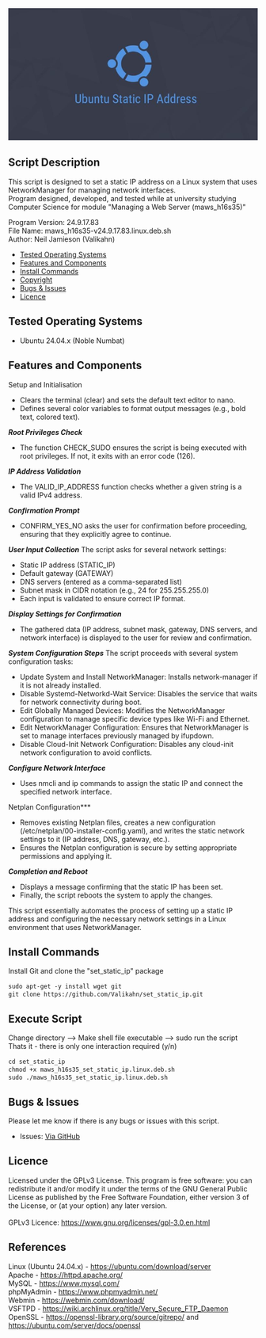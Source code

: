 <div align="center">
    <a href="https://github.com/Valikahn/set_static_ip" target="_blank">
        <img alt="lamp" src="https://github.com/Valikahn/set_static_ip/blob/master/img/static_ip_address_logo.jpg">
    </a>
</div>

## Script Description
This script is designed to set a static IP address on a Linux system that uses NetworkManager for managing network interfaces.<br />
Program designed, developed, and tested while at university studying Computer Science for module "Managing a Web Server (maws_h16s35)"<br />

Program Version: 24.9.17.83<br />
File Name: maws_h16s35-v24.9.17.83.linux.deb.sh<br />
Author:  Neil Jamieson (Valikahn)<br />

* [Tested Operating Systems](#tested-operating-systems)
* [Features and Components](#features-and-components)
* [Install Commands](#install-commands)
* [Copyright](#copyright)
* [Bugs & Issues](#bugs--issues)
* [Licence](#licence)

## Tested Operating Systems
* Ubuntu 24.04.x (Noble Numbat)

## Features and Components
Setup and Initialisation
* Clears the terminal (clear) and sets the default text editor to nano.
* Defines several color variables to format output messages (e.g., bold text, colored text).

***Root Privileges Check***
* The function CHECK_SUDO ensures the script is being executed with root privileges. If not, it exits with an error code (126).

***IP Address Validation***
* The VALID_IP_ADDRESS function checks whether a given string is a valid IPv4 address.

***Confirmation Prompt***
* CONFIRM_YES_NO asks the user for confirmation before proceeding, ensuring that they explicitly agree to continue.

***User Input Collection***
The script asks for several network settings:
* Static IP address (STATIC_IP)
* Default gateway (GATEWAY)
* DNS servers (entered as a comma-separated list)
* Subnet mask in CIDR notation (e.g., 24 for 255.255.255.0)
* Each input is validated to ensure correct IP format.

***Display Settings for Confirmation***
* The gathered data (IP address, subnet mask, gateway, DNS servers, and network interface) is displayed to the user for review and confirmation.

***System Configuration Steps***
The script proceeds with several system configuration tasks:
* Update System and Install NetworkManager: Installs network-manager if it is not already installed.
* Disable Systemd-Networkd-Wait Service: Disables the service that waits for network connectivity during boot.
* Edit Globally Managed Devices: Modifies the NetworkManager configuration to manage specific device types like Wi-Fi and Ethernet.
* Edit NetworkManager Configuration: Ensures that NetworkManager is set to manage interfaces previously managed by ifupdown.
* Disable Cloud-Init Network Configuration: Disables any cloud-init network configuration to avoid conflicts.

***Configure Network Interface***
* Uses nmcli and ip commands to assign the static IP and connect the specified network interface.

Netplan Configuration***
* Removes existing Netplan files, creates a new configuration (/etc/netplan/00-installer-config.yaml), and writes the static network settings to it (IP address, DNS, gateway, etc.).
* Ensures the Netplan configuration is secure by setting appropriate permissions and applying it.

***Completion and Reboot***
* Displays a message confirming that the static IP has been set.
* Finally, the script reboots the system to apply the changes.

This script essentially automates the process of setting up a static IP address and configuring the necessary network settings in a Linux environment that uses NetworkManager.

## Install Commands
Install Git and clone the "set_static_ip" package
```
sudo apt-get -y install wget git
git clone https://github.com/Valikahn/set_static_ip.git
```

## Execute Script
Change directory -->  Make shell file executable -->  sudo run the script<br />
Thats it - there is only one interaction required (y/n)
```
cd set_static_ip
chmod +x maws_h16s35_set_static_ip.linux.deb.sh
sudo ./maws_h16s35_set_static_ip.linux.deb.sh
```

## Bugs & Issues
Please let me know if there is any bugs or issues with this script.
* Issues:  <a href="https://github.com/Valikahn/set_static_ip/issues">Via GitHub</a>

## Licence
Licensed under the GPLv3 License.
This program is free software: you can redistribute it and/or modify it under the terms of the GNU General Public License as published by the Free Software Foundation, either version 3 of the License, or (at your option) any later version.<br /><br />
GPLv3 Licence:  https://www.gnu.org/licenses/gpl-3.0.en.html 

## References
Linux (Ubuntu 24.04.x) - https://ubuntu.com/download/server<br />
Apache - https://httpd.apache.org/<br />
MySQL - https://www.mysql.com/<br />
phpMyAdmin - https://www.phpmyadmin.net/<br />
Webmin - https://webmin.com/download/<br />
VSFTPD - https://wiki.archlinux.org/title/Very_Secure_FTP_Daemon<br />
OpenSSL - https://openssl-library.org/source/gitrepo/ and https://ubuntu.com/server/docs/openssl<br />
